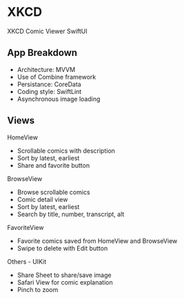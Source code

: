 # XKCD
XKCD Comic Viewer SwiftUI

## App Breakdown
 * Architecture: MVVM
 * Use of Combine framework
 * Persistance: CoreData
 * Coding style: SwiftLint
 * Asynchronous image loading

## Views
HomeView
 * Scrollable comics with description
 * Sort by latest, earliest
 * Share and favorite button

BrowseView
 * Browse scrollable comics
 * Comic detail view
 * Sort by latest, earliest
 * Search by title, number, transcript, alt

FavoriteView
 * Favorite comics saved from HomeView and BrowseView
 * Swipe to delete with Edit button

Others - UIKit
 * Share Sheet to share/save image
 * Safari View for comic explanation
 * Pinch to zoom
